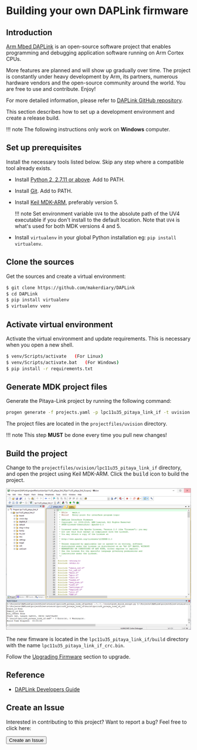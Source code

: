 # Building your own DAPLink firmware

## Introduction

[Arm Mbed DAPLink](https://github.com/ARMmbed/DAPLink) is an open-source software project that enables programming and debugging application software running on Arm Cortex CPUs.

More features are planned and will show up gradually over time. The project is constantly under heavy development by Arm, its partners, numerous hardware vendors and the open-source community around the world. You are free to use and contribute. Enjoy!

For more detailed information, please refer to [DAPLink GitHub repository](https://github.com/ARMmbed/DAPLink).

This section describes how to set up a development environment and create a release build.

!!! note
	The following instructions only work on **Windows** computer.

## Set up prerequisites

Install the necessary tools listed below. Skip any step where a compatible tool already exists.

* Install [Python 2, 2.7.11 or above](https://www.python.org/downloads/). Add to PATH.
* Install [Git](https://git-scm.com/downloads). Add to PATH.
* Install [Keil MDK-ARM](https://www.keil.com/download/product/), preferably version 5.
	
	!!! note
		Set environment variable `UV4` to the absolute path of the UV4 executable if you don't install to the default location. Note that `UV4` is what's used for both MDK versions 4 and 5.

* Install `virtualenv` in your global Python installation eg: `pip install virtualenv`.

## Clone the sources

Get the sources and create a virtual environment:

``` sh
$ git clone https://github.com/makerdiary/DAPLink
$ cd DAPLink
$ pip install virtualenv
$ virtualenv venv
```

## Activate virtual environment

Activate the virtual environment and update requirements. This is necessary when you open a new shell.

``` sh
$ venv/Scripts/activate   (For Linux)
$ venv/Scripts/activate.bat   (For Windows)
$ pip install -r requirements.txt
```

## Generate MDK project files

Generate the Pitaya-Link project by running the following command:

``` sh
progen generate -f projects.yaml -p lpc11u35_pitaya_link_if -t uvision
```

The project files are located in the `projectfiles/uvision` directory.

!!! note
	This step **MUST** be done every time you pull new changes!

## Build the project

Change to the `projectfiles/uvision/lpc11u35_pitaya_link_if` directory, and open the project using Keil MDK-ARM. Click the <kbd>build</kbd> icon to build the project.

[![](assets/images/buiding-daplink.png)](assets/images/buiding-daplink.png)

The new fimware is located in the `lpc11u35_pitaya_link_if/build` directory with the name `lpc11u35_pitaya_link_if_crc.bin`. 

Follow the [Upgrading Firmware](upgrading.md) section to upgrade.

## Reference

* [DAPLink Developers Guide](https://github.com/ARMmbed/DAPLink/blob/master/docs/DEVELOPERS-GUIDE.md)

## Create an Issue

Interested in contributing to this project? Want to report a bug? Feel free to click here:

<a href="https://github.com/makerdiary/pitaya-link/issues/new?title=Building%20DAPLink:%20%3Ctitle%3E"><button data-md-color-primary="red-bud"><i class="fa fa-github"></i> Create an Issue</button></a>

